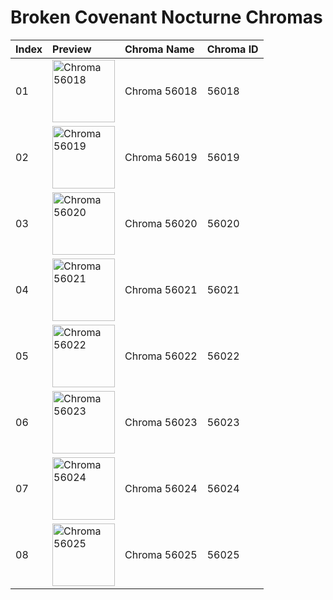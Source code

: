 # Broken Covenant Nocturne Chromas

| Index | Preview | Chroma Name | Chroma ID |
|:---|:---|:---|:---|
| 01 | <img src='https://raw.communitydragon.org/latest/plugins/rcp-be-lol-game-data/global/default/v1/champion-chroma-images/56/56018.png' alt='Chroma 56018' width='100'> | Chroma 56018 | 56018 |
| 02 | <img src='https://raw.communitydragon.org/latest/plugins/rcp-be-lol-game-data/global/default/v1/champion-chroma-images/56/56019.png' alt='Chroma 56019' width='100'> | Chroma 56019 | 56019 |
| 03 | <img src='https://raw.communitydragon.org/latest/plugins/rcp-be-lol-game-data/global/default/v1/champion-chroma-images/56/56020.png' alt='Chroma 56020' width='100'> | Chroma 56020 | 56020 |
| 04 | <img src='https://raw.communitydragon.org/latest/plugins/rcp-be-lol-game-data/global/default/v1/champion-chroma-images/56/56021.png' alt='Chroma 56021' width='100'> | Chroma 56021 | 56021 |
| 05 | <img src='https://raw.communitydragon.org/latest/plugins/rcp-be-lol-game-data/global/default/v1/champion-chroma-images/56/56022.png' alt='Chroma 56022' width='100'> | Chroma 56022 | 56022 |
| 06 | <img src='https://raw.communitydragon.org/latest/plugins/rcp-be-lol-game-data/global/default/v1/champion-chroma-images/56/56023.png' alt='Chroma 56023' width='100'> | Chroma 56023 | 56023 |
| 07 | <img src='https://raw.communitydragon.org/latest/plugins/rcp-be-lol-game-data/global/default/v1/champion-chroma-images/56/56024.png' alt='Chroma 56024' width='100'> | Chroma 56024 | 56024 |
| 08 | <img src='https://raw.communitydragon.org/latest/plugins/rcp-be-lol-game-data/global/default/v1/champion-chroma-images/56/56025.png' alt='Chroma 56025' width='100'> | Chroma 56025 | 56025 |
